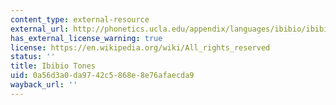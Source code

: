 ```yaml
---
content_type: external-resource
external_url: http://phonetics.ucla.edu/appendix/languages/ibibio/ibibio.html
has_external_license_warning: true
license: https://en.wikipedia.org/wiki/All_rights_reserved
status: ''
title: Ibibio Tones
uid: 0a56d3a0-da97-42c5-868e-8e76afaecda9
wayback_url: ''
---
```

